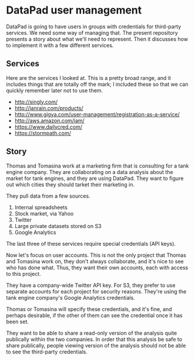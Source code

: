 DataPad user management
=====

DataPad is going to have users in groups
with credentials for third-party services.
We need some way of managing that. The
present repository presents a story about
what we'll need to represent. Then it
discusses how to implement it with a few
different services.

## Services
Here are the services I looked at. This is
a pretty broad range, and it includes things
that are totally off the mark; I included
these so that we can quickly remember later
not to use them.

* http://singly.com/
* http://janrain.com/products/
* http://www.gigya.com/user-management/registration-as-a-service/
* http://aws.amazon.com/iam/
* https://www.dailycred.com/
* https://stormpath.com/

## Story
Thomas and Tomasina work at a marketing firm that is consulting for a tank
engine company. They are collaborating on a data analysis about the market
for tank engines, and they are using DataPad. They want to figure out which
cities they should tarket their marketing in.

They pull data from a few sources.

1. Internal spreadsheets
2. Stock market, via Yahoo
3. Twitter
4. Large private datasets stored on S3
5. Google Analytics

The last three of these services require special credentials (API keys).

Now let's focus on user accounts. This is not the only project that Thomas
and Tomasina work on, they don't always collaborate, and it's nice to see
who has done what. Thus, they want their own accounts, each with access to
this project.

They have a company-wide Twitter API key. For S3, they prefer to use separate
accounts for each project for security reasons. They're using the tank engine
company's Google Analytics credentials.

Thomas or Tomasina will specify these credentials, and it's fine, and perhaps
desirable, if the other of them can see the credential once it has been set.

They want to be able to share a read-only version of the analysis quite
publically within the two companies. In order that this analysis be safe to
share publically, people viewing version of the analysis should not be able
to see the third-party credentials.
